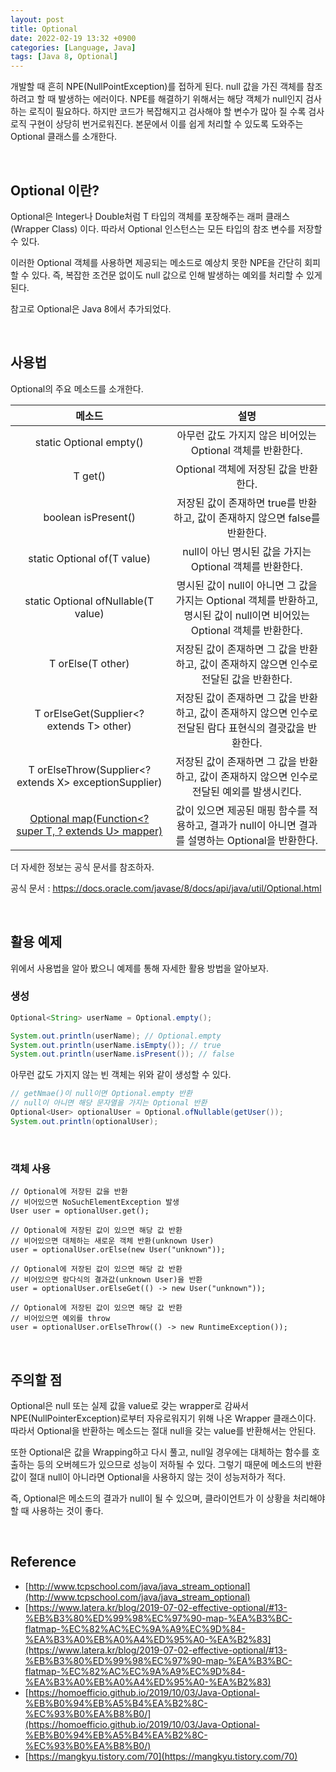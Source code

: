 ```yaml
---
layout: post
title: Optional
date: 2022-02-19 13:32 +0900
categories: [Language, Java]
tags: [Java 8, Optional]
---
```




개발할 때 흔히 NPE(NullPointException)를 접하게 된다. null 값을 가진 객체를 참조하려고 할 때 발생하는 에러이다. NPE를 해결하기 위해서는 해당 객체가 null인지 검사하는 로직이 필요하다. 하지만 코드가 복잡해지고 검사해야 할 변수가 많아 질 수록 검사 로직 구현이 상당히 번거로워진다. 본문에서 이를 쉽게 처리할 수 있도록 도와주는 Optional 클래스를 소개한다.

<br>

## Optional 이란?

Optional은 Integer나 Double처럼 T 타입의 객체를 포장해주는 래퍼 클래스(Wrapper Class) 이다. 따라서 Optional 인스턴스는 모든 타입의 참조 변수를 저장할 수 있다. 

이러한 Optional 객체를 사용하면 제공되는 메소드로 예상치 못한 NPE을 간단히 회피할 수 있다. 즉, 복잡한 조건문 없이도 null 값으로 인해 발생하는 예외를 처리할 수 있게 된다.

참고로 Optional은 Java 8에서 추가되었다. 

<br>

## 사용법

Optional의 주요 메소드를 소개한다.

|                            메소드                            |                             설명                             |
| :----------------------------------------------------------: | :----------------------------------------------------------: |
|                static <T> Optional<T> empty()                |  아무런 값도 가지지 않은 비어있는 Optional 객체를 반환한다.  |
|                           T get()                            |            Optional 객체에 저장된 값을 반환한다.             |
|                     boolean isPresent()                      | 저장된 값이 존재하면 true를 반환하고, 값이 존재하지 않으면 false를 반환한다. |
|              static <T> Optional<T> of(T value)              |   null이 아닌 명시된 값을 가지는 Optional 객체를 반환한다.   |
|          static <T> Optional<T> ofNullable(T value)          | 명시된 값이 null이 아니면 그 값을 가지는 Optional 객체를 반환하고, 명시된 값이 null이면 비어있는 Optional 객체를 반환한다. |
|                      T orElse(T other)                       | 저장된 값이 존재하면 그 값을 반환하고, 값이 존재하지 않으면 인수로 전달된 값을 반환한다. |
|           T orElseGet(Supplier<? extends T> other)           | 저장된 값이 존재하면 그 값을 반환하고, 값이 존재하지 않으면 인수로 전달된 람다 표현식의 결괏값을 반환한다. |
| <X extends Throwable> T orElseThrow(Supplier<? extends X>  exceptionSupplier) | 저장된 값이 존재하면 그 값을 반환하고, 값이 존재하지 않으면 인수로 전달된 예외를 발생시킨다. |
| <U> Optional<U> map(Function<? super T, ? extends U> mapper) | 값이 있으면 제공된 매핑 함수를 적용하고, 결과가 null이 아니면 결과를 설명하는 Optional을 반환한다. |

더 자세한 정보는 공식 문서를 참조하자.

공식 문서 : https://docs.oracle.com/javase/8/docs/api/java/util/Optional.html

<br>

## 활용 예제

위에서 사용법을 알아 봤으니 예제를 통해 자세한 활용 방법을 알아보자.

### 생성

~~~java
Optional<String> userName = Optional.empty();

System.out.println(userName); // Optional.empty
System.out.println(userName.isEmpty()); // true
System.out.println(userName.isPresent()); // false
~~~

아무런 값도 가지지 않는 빈 객체는 위와 같이 생성할 수 있다.

~~~java
// getNmae()이 null이면 Optional.empty 반환
// null이 아니면 해당 문자열을 가지는 Optional 반환
Optional<User> optionalUser = Optional.ofNullable(getUser());
System.out.println(optionalUser);
~~~



<br>

### 객체 사용

```
// Optional에 저장된 값을 반환
// 비어있으면 NoSuchElementException 발생
User user = optionalUser.get();

// Optional에 저장된 값이 있으면 해당 값 반환
// 비어있으면 대체하는 새로운 객체 반환(unknown User)
user = optionalUser.orElse(new User("unknown"));

// Optional에 저장된 값이 있으면 해당 값 반환
// 비어있으면 람다식의 결과값(unknown User)을 반환
user = optionalUser.orElseGet(() -> new User("unknown"));

// Optional에 저장된 값이 있으면 해당 값 반환
// 비어있으면 예외를 throw
user = optionalUser.orElseThrow(() -> new RuntimeException());
```



<br>

## 주의할 점

Optional은 null 또는 실제 값을 value로 갖는 wrapper로 감싸서 NPE(NullPointerException)로부터 자유로워지기 위해 나온 Wrapper 클래스이다. 따라서 Optional을 반환하는 메소드는 절대 null을 갖는 value를 반환해서는 안된다. 

또한 Optional은 값을 Wrapping하고 다시 풀고, null일 경우에는 대체하는 함수를 호출하는 등의 오버헤드가 있으므로 성능이 저하될 수 있다. 그렇기 때문에 메소드의 반환 값이 절대 null이 아니라면 Optional을 사용하지 않는 것이 성능저하가 적다. 

즉, Optional은 메소드의 결과가 null이 될 수 있으며, 클라이언트가 이 상황을 처리해야 할 때 사용하는 것이 좋다.

<br>

## Reference

- [http://www.tcpschool.com/java/java_stream_optional](http://www.tcpschool.com/java/java_stream_optional)
- [https://www.latera.kr/blog/2019-07-02-effective-optional/#13-%EB%B3%80%ED%99%98%EC%97%90-map-%EA%B3%BC-flatmap-%EC%82%AC%EC%9A%A9%EC%9D%84-%EA%B3%A0%EB%A0%A4%ED%95%A0-%EA%B2%83](https://www.latera.kr/blog/2019-07-02-effective-optional/#13-%EB%B3%80%ED%99%98%EC%97%90-map-%EA%B3%BC-flatmap-%EC%82%AC%EC%9A%A9%EC%9D%84-%EA%B3%A0%EB%A0%A4%ED%95%A0-%EA%B2%83)
- [https://homoefficio.github.io/2019/10/03/Java-Optional-%EB%B0%94%EB%A5%B4%EA%B2%8C-%EC%93%B0%EA%B8%B0/](https://homoefficio.github.io/2019/10/03/Java-Optional-%EB%B0%94%EB%A5%B4%EA%B2%8C-%EC%93%B0%EA%B8%B0/)
- [https://mangkyu.tistory.com/70](https://mangkyu.tistory.com/70)
